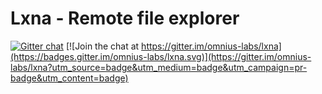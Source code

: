 # Lxna - Remote file explorer

[![Gitter chat](https://badges.gitter.im/OmniusLabs/Lxna.png)](https://gitter.im/OmniusLabs/Lxna) [![Join the chat at https://gitter.im/omnius-labs/lxna](https://badges.gitter.im/omnius-labs/lxna.svg)](https://gitter.im/omnius-labs/lxna?utm_source=badge&utm_medium=badge&utm_campaign=pr-badge&utm_content=badge)